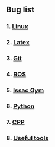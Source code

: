 ## Bug list

### 1. [Linux](https://github.com/yuezhezhang/Bug_list/blob/main/contents/Linux.md)
 
### 2. [Latex](https://github.com/yuezhezhang/Bug_list/blob/main/contents/Latex.md)

### 3. [Git](https://github.com/yuezhezhang/Bug_list/blob/main/contents/Git.md)

### 4. [ROS](https://github.com/yuezhezhang/Bug_list/blob/main/contents/ROS.md)

### 5. [Issac Gym](https://github.com/yuezhezhang/Bug_list/blob/main/contents/IssacGym.md)

### 6. [Python](https://github.com/yuezhezhang/Bug_list/blob/main/contents/Python.md)

### 7. [CPP](https://github.com/yuezhezhang/LeetCode)

### 8. [Useful tools](https://github.com/yuezhezhang/Bug_list/blob/main/contents/UsefulTools.md)
